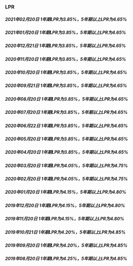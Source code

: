 ### LPR

##### 2021年02月20日  1年期LPR为3.85%，5年期以上LPR为4.65%

##### 2021年01月20日  1年期LPR为3.85%，5年期以上LPR为4.65%

##### 2020年12月21日  1年期LPR为3.85%，5年期以上LPR为4.65%

##### 2020年11月20日  1年期LPR为3.85%，5年期以上LPR为4.65%

##### 2020年10月20日  1年期LPR为3.85%，5年期以上LPR为4.65%

##### 2020年09月21日  1年期LPR为3.85%，5年期以上LPR为4.65%

##### 2020年08月20日  1年期LPR为3.85%，5年期以上LPR为4.65%

##### 2020年07月20日  1年期LPR为3.85%，5年期以上LPR为4.65%

##### 2020年06月22日  1年期LPR为3.85%，5年期以上LPR为4.65%

##### 2020年05月20日  1年期LPR为3.85%，5年期以上LPR为4.65%

##### 2020年04月20日  1年期LPR为3.85%，5年期以上LPR为4.65%

##### 2020年03月20日  1年期LPR为4.05%，5年期以上LPR为4.75%

##### 2020年02月20日  1年期LPR为4.05%，5年期以上LPR为4.75%

##### 2020年01月20日  1年期LPR为4.15%，5年期以上LPR为4.80%

##### 2019年12月20日  1年期LPR为4.15%，5年期以上LPR为4.80%

##### 2019年11月20日  1年期LPR为4.15%，5年期以上LPR为4.80%

##### 2019年10月21日  1年期LPR为4.20%，5年期以上LPR为4.85%

##### 2019年09月20日  1年期LPR为4.20%，5年期以上LPR为4.85%

##### 2019年08月20日  1年期LPR为4.25%，5年期以上LPR为4.85%